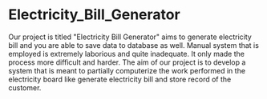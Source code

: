 # Electricity_Bill_Generator
Our project is titled "Electricity Bill Generator" aims to generate electricity bill and you are able to save data to database as well. Manual system that is employed is extremely laborious and quite inadequate. It only made the process more difficult and harder. The aim of our project is to develop a system that is meant to partially computerize the work performed in the electricity board like generate electricity bill and store record of the customer.
